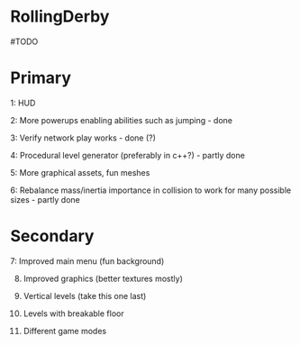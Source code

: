 # RollingDerby

#TODO

# Primary

1: HUD

2: More powerups enabling abilities such as jumping - done

3: Verify network play works - done (?)

4: Procedural level generator (preferably in c++?) - partly done

5: More graphical assets, fun meshes

6: Rebalance mass/inertia importance in collision to work for many possible sizes - partly done



# Secondary

7: Improved main menu (fun background)

8. Improved graphics (better textures mostly)

9. Vertical levels (take this one last)

10. Levels with breakable floor

11. Different game modes

